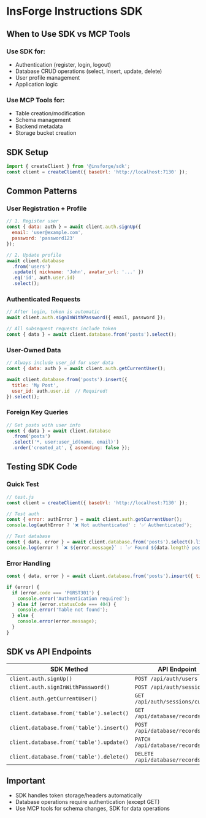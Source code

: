# InsForge Instructions SDK

## When to Use SDK vs MCP Tools

### Use SDK for:
- Authentication (register, login, logout)
- Database CRUD operations (select, insert, update, delete)
- User profile management
- Application logic

### Use MCP Tools for:
- Table creation/modification
- Schema management
- Backend metadata
- Storage bucket creation

## SDK Setup
```javascript
import { createClient } from '@insforge/sdk';
const client = createClient({ baseUrl: 'http://localhost:7130' });
```

## Common Patterns

### User Registration + Profile
```javascript
// 1. Register user
const { data: auth } = await client.auth.signUp({
  email: 'user@example.com',
  password: 'password123'
});

// 2. Update profile
await client.database
  .from('users')
  .update({ nickname: 'John', avatar_url: '...' })
  .eq('id', auth.user.id)
  .select();
```

### Authenticated Requests
```javascript
// After login, token is automatic
await client.auth.signInWithPassword({ email, password });

// All subsequent requests include token
const { data } = await client.database.from('posts').select();
```

### User-Owned Data
```javascript
// Always include user_id for user data
const { data: auth } = await client.auth.getCurrentUser();

await client.database.from('posts').insert({
  title: 'My Post',
  user_id: auth.user.id  // Required!
}).select();
```

### Foreign Key Queries
```javascript
// Get posts with user info
const { data } = await client.database
  .from('posts')
  .select('*, user:user_id(name, email)')
  .order('created_at', { ascending: false });
```

## Testing SDK Code

### Quick Test
```javascript
// test.js
const client = createClient({ baseUrl: 'http://localhost:7130' });

// Test auth
const { error: authError } = await client.auth.getCurrentUser();
console.log(authError ? '❌ Not authenticated' : '✅ Authenticated');

// Test database
const { data, error } = await client.database.from('posts').select().limit(1);
console.log(error ? `❌ ${error.message}` : `✅ Found ${data.length} posts`);
```

### Error Handling
```javascript
const { data, error } = await client.database.from('posts').insert({ title: 'Test' }).select();

if (error) {
  if (error.code === 'PGRST301') {
    console.error('Authentication required');
  } else if (error.statusCode === 404) {
    console.error('Table not found');
  } else {
    console.error(error.message);
  }
}
```

## SDK vs API Endpoints

| SDK Method | API Endpoint |
|------------|--------------|
| `client.auth.signUp()` | `POST /api/auth/users` |
| `client.auth.signInWithPassword()` | `POST /api/auth/sessions` |
| `client.auth.getCurrentUser()` | `GET /api/auth/sessions/current` |
| `client.database.from('table').select()` | `GET /api/database/records/table` |
| `client.database.from('table').insert()` | `POST /api/database/records/table` |
| `client.database.from('table').update()` | `PATCH /api/database/records/table` |
| `client.database.from('table').delete()` | `DELETE /api/database/records/table` |

## Important
- SDK handles token storage/headers automatically
- Database operations require authentication (except GET)
- Use MCP tools for schema changes, SDK for data operations